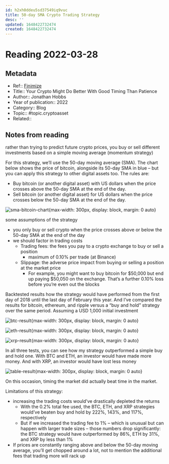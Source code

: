 ```yaml
---
id: h2xh0ddeu5sd37549iq9vuc
title: 50-day SMA Crypto Trading Strategy
desc: ''
updated: 1648422732474
created: 1648422732474
---
```

# Reading 2022-03-28

## Metadata

- Ref:: [Finimize](https://subscriptions.finimize.com/content/Q29udGVudFBpZWNlOjQxOTU=/your-crypto-might-do-better-good-timing-patience)
- Title:: Your Crypto Might Do Better With Good Timing Than Patience
- Author:: Jonathan Hobbs
- Year of publication:: 2022
- Category:: Blog
- Topic:: #topic.cryptoasset
- Related:: 

## Notes from reading

rather than trying to predict future crypto prices, you buy or sell different investments based on a simple moving average (momentum strategy)

For this strategy, we’ll use the 50-day moving average (SMA). The chart below shows the price of bitcoin, alongside its 50-day SMA in blue – but you can apply this strategy to other digital assets too. The rules are:
- Buy bitcoin (or another digital asset) with US dollars when the price crosses above the 50-day SMA at the end of the day.
- Sell bitcoin (or another digital asset) for US dollars when the price crosses below the 50-day SMA at the end of the day.

![sma-bitcoin-chart](https://finimize-img.imgix.net/https%3A%2F%2Fi.imgur.com%2F0Rr3omf.png?ixlib=python-3.1.2&w=1946&s=afb4e6fc4abd46c292a617a68d786f9e){max-width: 300px, display: block, margin: 0 auto}

some assumptions of the strategy
- you only buy or sell crypto when the price crosses above or below the 50-day SMA at the end of the day
- we should factor in trading costs
    - Trading fees: the fees you pay to a crypto exchange to buy or sell a position
        - maximum of 0.10% per trade (at Binance)
    - Slippage: the adverse price impact from buying or selling a position at the market price
        - For example, you might want to buy bitcoin for $50,000 but end up paying $50,050 on the exchange. That’s a further 0.10% loss before you’re even out the blocks

Backtested results how the strategy would have performed from the first day of 2018 until the last day of February this year. And I’ve compared the results for bitcoin, ethereum, and ripple versus a “buy and hold” strategy over the same period. Assuming a USD 1,000 initial investment

![btc-result](https://finimize-img.imgix.net/https%3A%2F%2Fi.imgur.com%2FvGH8fkj.png?ixlib=python-3.1.2&w=1946&s=fab42b8b54daf911c196921797d8f142){max-width: 300px, display: block, margin: 0 auto}

![eth-result](https://finimize-img.imgix.net/https%3A%2F%2Fi.imgur.com%2FuQDXoSJ.png?ixlib=python-3.1.2&w=1946&s=1292861ba4208f0fd51fa6d59569321d){max-width: 300px, display: block, margin: 0 auto}

![xrp-result](https://finimize-img.imgix.net/https%3A%2F%2Fi.imgur.com%2FCU5WsoX.png?ixlib=python-3.1.2&w=1946&s=9df9afff4dba1db52c9c8a06f9dcd4c1){max-width: 300px, display: block, margin: 0 auto}

In all three tests, you can see how my strategy outperformed a simple buy and hold one. With BTC and ETH, an investor would have made more money. And with XRP, an investor would have lost less money

![table-result](https://finimize-img.imgix.net/https%3A%2F%2Fi.imgur.com%2F3hToLJj.png?ixlib=python-3.1.2&w=1946&s=448ededebea5dd8d7043e9746688d980){max-width: 300px, display: block, margin: 0 auto}

On this occasion, timing the market did actually beat time in the market.

Limitations of this strategy:
- increasing the trading costs would’ve drastically depleted the returns
    - With the 0.2% total fee used, the BTC, ETH, and XRP strategies would’ve beaten buy and hold by 222%, 143%, and 117%, respectively
    - But if we increased the trading fee to 1% – which is unusual but can happen with larger trade sizes – those numbers drop significantly: the BTC strategy would have outperformed by 86%, ETH by 31%, and XRP by less than 1%
- If prices are constantly ranging above and below the 50-day moving average, you’ll get chopped around a lot, not to mention the additional fees that trading more will rack up
